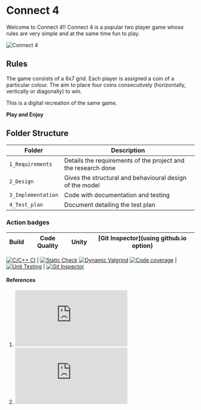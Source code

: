 # Connect 4

Welcome to Connect 4!!
Connect 4 is a popular two player game whose rules are very simple and at the same time fun to play.

![Connect 4](http://www.abstractstrategy.com/connect-four.jpg)

## Rules
The game consists of a 6x7 grid. Each player is assigned a coin of a particular colour. The aim to place four coins consecutively (horizontally, vertically or diagonally) to win. 

This is a digital recreation of the same game.

__Play and Enjoy__

## Folder Structure
Folder             | Description
-------------------| -----------------------------------------
`1_Requirements`   | Details the requirements of the project and the research done
`2_Design`         | Gives the  structural and behavioural design of the model
`3_Implementation` | Code with documentation and testing
`4_Test_plan`      | Document detailing the test plan

### Action badges

Build | Code Quality | Unity | [Git Inspector](using github.io option)
------|----------|-------|--------------

[![C/C++ CI](https://github.com/jayavaidy/LTTSMiniProj_Connect4/actions/workflows/c-cpp.yml/badge.svg)](https://github.com/jayavaidy/LTTSMiniProj_Connect4/actions/workflows/c-cpp.yml) | [![Static Check](https://github.com/jayavaidy/LTTSMiniProj_Connect4/actions/workflows/cppcheck.yml/badge.svg)](https://github.com/jayavaidy/LTTSMiniProj_Connect4/actions/workflows/cppcheck.yml) [![Dynamic Valgrind](https://github.com/jayavaidy/LTTSMiniProj_Connect4/actions/workflows/CodeQuality_Dynamic.yml/badge.svg)](https://github.com/jayavaidy/LTTSMiniProj_Connect4/actions/workflows/CodeQuality_Dynamic.yml) [![Code coverage](https://github.com/jayavaidy/LTTSMiniProj_Connect4/actions/workflows/gcov.yml/badge.svg)](https://github.com/jayavaidy/LTTSMiniProj_Connect4/actions/workflows/gcov.yml) | [![Unit Testing](https://github.com/jayavaidy/LTTSMiniProj_Connect4/actions/workflows/unity.yml/badge.svg)](https://github.com/jayavaidy/LTTSMiniProj_Connect4/actions/workflows/unity.yml) | [![Git Inspector](https://github.com/jayavaidy/LTTSMiniProj_Connect4/actions/workflows/gitinspector.yml/badge.svg)](https://github.com/jayavaidy/LTTSMiniProj_Connect4/actions/workflows/gitinspector.yml)

#### References
1. ![Sample design for Connect 4 program](http://www.dgp.toronto.edu/~rayo/csc181/a4/solution/design.html)
2. ![Connect 4 project in Python](https://www3.nd.edu/~pbui/teaching/cdt.30010.fa16/project01.html)


